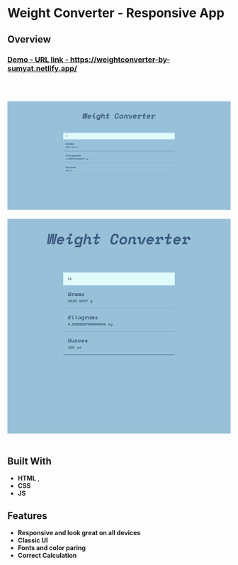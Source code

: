 # Weight Converter - Responsive App

## Overview

  <h3>
    <a href="https://weightconverter-by-sumyat.netlify.app/">
      Demo - URL link - https://weightconverter-by-sumyat.netlify.app/
    </a>
  </h3>

<br/>
<br/>

![](Demo/large-screen.png)
<br/>
<br/>
![](Demo/small-screen.png)
<br/>
<br/>

## Built With

- **HTML** ,
- **CSS**
- **JS**

## Features

- **Responsive and look great on all devices**
- **Classic UI**
- **Fonts and color paring**
- **Correct Calculation**
